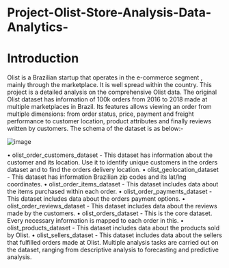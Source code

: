 # Project-Olist-Store-Analysis-Data-Analytics-

# Introduction

Olist is a Brazilian startup that operates in the e-commerce segment , mainly through the marketplace. It is well spread within the country. This project is a detailed analysis on the comprehensive Olist data. The original Olist dataset has information of 100k orders from 2016 to 2018 made at multiple marketplaces in Brazil. Its features allows viewing an order from multiple dimensions: from order status, price, payment and freight performance to customer location, product attributes and finally reviews written by customers. The schema of the dataset is as below:-

![image](https://user-images.githubusercontent.com/103564871/233910024-42caa9b9-6040-4701-9832-a427490afc21.png)

•	olist_order_customers_dataset - This dataset has information about the customer and its location. Use it to identify unique customers in the orders dataset and to find the orders delivery location.
•	olist_geolocation_dataset - This dataset has information Brazilian zip codes and its lat/lng coordinates.
•	olist_order_items_dataset - This dataset includes data about the items purchased within each order.
•	olist_order_payments_dataset - This dataset includes data about the orders payment options.
•	olist_order_reviews_dataset - This dataset includes data about the reviews made by the customers.
•	olist_orders_dataset - This is the core dataset. Every necessary information is mapped to each order in this.
•	olist_products_dataset - This dataset includes data about the products sold by Olist.
•	olist_sellers_dataset - This dataset includes data about the sellers that fulfilled orders made at Olist.
Multiple analysis tasks are carried out on the dataset, ranging from descriptive analysis to forecasting and predictive analysis.

